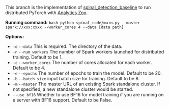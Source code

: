 This branch is the implementation of [spinal_detection_baseline](https://github.com/wolaituodiban/spinal_detection_baseline) to run distributed PyTorch with [Analytics Zoo](https://github.com/intel-analytics/analytics-zoo).

**Running command:**
    ```bash
    python spinal_code/main.py --master spark://xxx:xxxx --worker_cores 4 --data [data path]
    ```

**Options:**
* `-d` `--data` This is required. The directory of the data.
* `-n` `--num_workers` The number of Spark workers launched for distributed training. Default to be 1.
* `-c` `--worker_cores` The number of cores allocated for each worker. Default to be 4.
* `-e` `--epochs` The number of epochs to train the model. Default to be 20.
* `-b` `--batch_size` input batch size for training. Default to be 8.
* `-m` `--master` The master URL of an existing Spark standalone cluster. If not specified, a new standalone cluster would be started.
* `--use_bf16` Whether to use BF16 for model training if you are running on a server with BF16 support. Default to be False.

